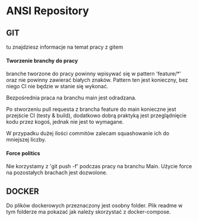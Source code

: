 # ANSI Repository

## GIT

tu znajdziesz informacje na temat pracy z gitem 

#### Tworzenie branchy do pracy
branche tworzone do pracy powinny wpisywać się w pattern 'feature/*' oraz nie powinny zawierać białych znaków.
Pattern ten jest konieczny, bez niego CI nie będzie w stanie się wykonać.

Bezpośrednia praca na branchu main jest odradzana.

Po stworzeniu pull requesta z brancha feature do main konieczne jest przejście CI (testy & build), dodatkowo dobrą praktyką jest przeglądnięcie kodu przez kogoś, jednak nie jest to wymagane. 

W przypadku dużej ilości commitów zalecam squashowanie ich do mniejszej liczby.

#### Force politics 
Nie korzystamy z 'git push -f' podczas pracy na branchu Main. Użycie force na pozostałych brachach jest dozwolone.


## DOCKER
Do plików dockerowych przeznaczony jest osobny folder. Plik readme w tym folderze ma pokazać jak należy skorzystać z docker-compose.
